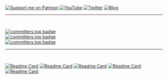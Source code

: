 [![Support me on Patreon](https://img.shields.io/badge/Patreon-Support%20me-FF424D?style=flat&logo=patreon&logoColor=white)](https://patreon.com/vycdev)
[![YouTube](https://img.shields.io/badge/YouTube-Subscribe-FF0000?style=flat&logo=youtube&logoColor=white)](https://www.youtube.com/@vycdev) [![Twitter](https://img.shields.io/badge/Twitter-Follow-1DA1F2?style=flat&logo=x&logoColor=white)](https://twitter.com/vycdev) [![Blog](https://img.shields.io/badge/Blog-vycdev.com-2f2f2f?style=flat&logo=obsidian&logoColor=white)](https://vycdev.com)

---
</br>


[![committers.top badge](https://user-badge.committers.top/romania/vycdev.svg)](https://user-badge.committers.top/romania/vycdev)</br>
[![committers.top badge](https://user-badge.committers.top/romania_public/vycdev.svg)](https://user-badge.committers.top/romania_public/vycdev)</br>
[![committers.top badge](https://user-badge.committers.top/romania_private/vycdev.svg)](https://user-badge.committers.top/romania_private/vycdev)
</br>

---
</br>


[![Readme Card](https://github-readme-stats.vercel.app/api/pin/?username=vycdev&description_lines_count=1&repo=infinity-tic-tac-toe&theme=transparent&show_owner=true)](https://github.com/vycdev/infinity-tic-tac-toe)
[![Readme Card](https://github-readme-stats.vercel.app/api/pin/?username=prescientmoon&description_lines_count=1&repo=doffycup&theme=transparent&show_owner=true)](https://github.com/prescientmoon/doffycup)
[![Readme Card](https://github-readme-stats.vercel.app/api/pin/?username=CCodeCommunity&description_lines_count=1&repo=Codify&theme=transparent&show_owner=true)](https://github.com/CCodeCommunity/Codify)
[![Readme Card](https://github-readme-stats.vercel.app/api/pin/?username=vycdev&description_lines_count=1&repo=cequel-interpreter-lib&theme=transparent&show_owner=true)](https://github.com/vycdev/cequel-interpreter-lib)
[![Readme Card](https://github-readme-stats.vercel.app/api/pin/?username=vycdev&repo=vscode-todo-plus-two&description_lines_count=1&theme=transparent&show_owner=true)](https://github.com/vycdev/vscode-todo-plus-two)
